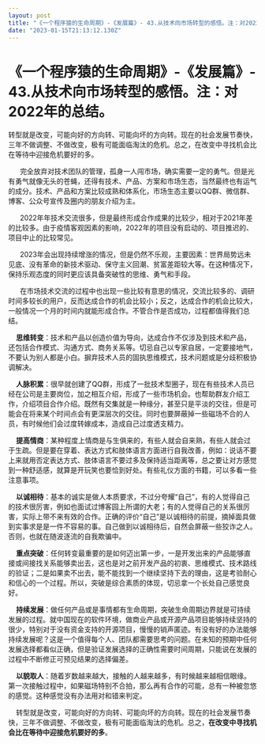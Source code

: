 ```yaml
---
layout: post
title: "《一个程序猿的生命周期》-《发展篇》- 43.从技术向市场转型的感悟。注：对2022年的总结。"
date: "2023-01-15T21:13:12.130Z"
---
```

《一个程序猿的生命周期》-《发展篇》- 43.从技术向市场转型的感悟。注：对2022年的总结。
===============================================

转型就是改变，可能向好的方向转、可能向坏的方向转。现在的社会发展节奏快，三年不做调整、不做改变，极有可能面临淘汰的危机。总之，在改变中寻找机会比在等待中迎接危机要好的多。

      完全放弃对技术团队的管理，孤身一人闯市场，确实需要一定的勇气。但是光有勇气就像无头的苍蝇，还得有技术、产品、方案和市场生态，当然最终也有运气的成分。技术、产品和方案比较成熟和体系化，市场生态主要以QQ群、微信群、博客、公众号宣传及圈内的朋友介绍为主。

      2022年年技术交流很多，但是最终形成合作成果的比较少，相对于2021年差的比较多。由于疫情客观因素的影响，2022年的项目没有启动的、项目推迟的、项目中止的比较常见。

      2023年会出现持续增涨的情况，但是仍然不乐观，主要因素：世界局势远未见底、没有革命的新技术驱动、保守主义回潮、贫富差距较大等。在这种情况下，保持乐观态度的同时更应该具备突破性的思维、勇气和手段。

      在市场技术交流的过程中也出现一些比较有意思的情况，交流比较多的、调研时间多较长的用户，反而达成合作的机会比较小；反之，达成合作的机会比较大，一般情况一个月的时间内就能形成合作。不管合作是否成功，过程都值得我们总结。  

    **思维转变**：技术和产品以创造价值为导向，达成合作不仅涉及到技术和产品，还包括合作模式、沟通方式、商务关系等。切忌自己以专家自居，一定要接地气，不要认为别人都是小白。摒弃技术人员的固执思维模式，技术问题或是分歧积极协调解决。

    **人脉积累**：很早就创建了QQ群，形成了一批技术型圈子，现在有些技术人员已经在公司是主要岗位，加之相互介绍，形成了一些市场机会。也帮助群友介绍工作，介绍项目合作介绍。既然有交集就是一种缘分，甚至只是平淡的交往，但是可能会在将来某个时间点会有更深层次的交往。同时也要屏蔽掉一些磁场不合的人员，有时候他们会过度转嫁成本，造成自己过度透支精力。

    **提高情商**：某种程度上情商是与生俱来的，有些人就会自来熟，有些人就会过于生疏。但是要在穿着、表达方式和肢体语言方面进行自我改善，例如：说话不要上来就用否定表达方式、肢体语言不要过多及保持适当距离等，总之要让对方感觉到一种舒适感，就算是开玩笑也要恰到好处。有些礼仪方面的书籍，可以多看一些注意事项。

    **以诚相待**：基本的诚实是做人本质要求，不过分夸耀“自己”，有的人觉得自己的技术很厉害，例如也面试过博客园上所谓的大老；有的人觉得自己的关系很厉害，实际上带不来有效的合作。正确的评价“自己”是以诚相待的前提，摘掉面具做到实事求是是一件不容易的事。自己做到以诚相待后，自然会屏蔽一些狡诈之人。否则，也就在随波逐流的自我欺骗中。

    **重点突破**：任何转变最重要的是如何迈出第一步，一是开发出来的产品能够直接或间接找关系能够卖出去，这也是对之前开发产品的初衷、思维模式、技术路线的验证；二是如果卖不出去，能不能找到一个继续坚持下去的理由，这是考验耐心和信心的一个过程。所以，突破是综合素质的体现，切忌拿一个长处自己感觉良好。

    **持续发展**：做任何产品或是事情都有生命周期，突破生命周期边界就是可持续发展的过程。就中国现在的软件环境，做商业产品或开源产品项目能够持续坚持的很少，特别对于没有资金支持的开源项目，慢慢的销声匿迹。有没有好的办法能够持续发展呢？这是一个值得每个人、团队都需要思考的问题。在未知的预期中任何发展选择都看似正确，但是验证发展选择的正确性需要时间周期，只能说在发展的过程中不断修正可预见结果的选择偏差。

    **以貌取人**：随着岁数越来越大，接触的人越来越多，有时候越来越相信眼缘。第一次接触过程中，如果磁场特别不合拍，那么再有合作的可能，总有一种被忽悠的感觉。这种感觉没有办法用对和错来判定。

    转型就是改变，可能向好的方向转、可能向坏的方向转。现在的社会发展节奏快，三年不做调整、不做改变，极有可能面临淘汰的危机。总之，**在改变中寻找机会比在等待中迎接危机要好的多**。